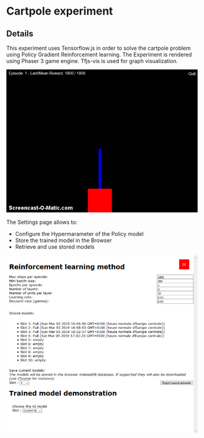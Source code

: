 # Cartpole experiment

## Details

This experiment uses Tensorflow.js in order to solve the cartpole problem using Policy Gradient Reinforcement learning.
The Experiment is rendered using Phaser 3 game engine.
Tfjs-vis is used for graph visualization.

![Alt text](data/cartpole_trained.gif?raw=true "trainedmodel")

The Settings page allows to:

 * Configure the Hypermarameter of the Policy model
 * Store the trained model in the Browser
 * Retrieve and use stored models

![Alt text](data/cartpole_settings.png?raw=true "settings")
